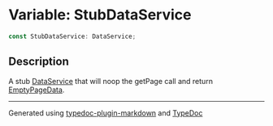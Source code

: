 # Variable: StubDataService

```ts
const StubDataService: DataService;
```

## Description

A stub [DataService](../interfaces/DataService.md) that will noop the getPage call and return [EmptyPageData](EmptyPageData.md).

***

Generated using [typedoc-plugin-markdown](https://www.npmjs.com/package/typedoc-plugin-markdown) and [TypeDoc](https://typedoc.org/)
